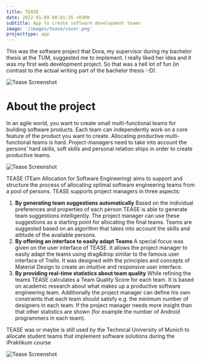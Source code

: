 ```yaml
---
title: TEASE
date: 2022-01-09 08:01:35 +0300
subtitle: App to create software development teams
image: '/images/tease/cover.png'
projecttype: app
---
```

This was the software project that Dora, my supervisor during my bachelor thesis at the TUM, suggested me to implement. I really liked her idea and it was my first web development project. So that was a hell lot of fun (in contrast to the actual writing part of the bachelor thesis :-D).

![Tease Screenshot]({{site.baseurl}}/images/tease/screen2.png)

# About the project

In an agile world, you want to create small multi-functional teams for building software products. Each team can independently work on a core feature of the product you want to create.
Allocating productive multi-functional teams is hard. Project-managers need to take into account the persons’ hard skills, soft skills and personal relation ships in order to create productive teams.

![Tease Screenshot]({{site.baseurl}}/images/tease/screen1.png)

TEASE (TEam Allocation for Software Engineering) aims to support and structure the process of allocating optimal software engineering teams from a pool of persons. TEASE supports project managers in three aspects:

1. **By generating team suggestions automatically**
   Based on the individual preferences and properties of each person TEASE is able to generate team suggestions intelligently. The project manager can use these suggestions as a starting point for allocating the final teams. Teams are suggested based on an algorithm that takes into account the skills and attitude of the available persons.
2. **By offering an interface to easily adapt Teams**
   A special focus was given  on the user interface of TEASE. It allows the project manager to easily adapt the teams using drag&drop similar to the famous user interface of Trello. It was designed with the principles and concepts of Material Design to create an intuitive and responsive user interface.
3. **By providing real-time statistics about team quality**
   While refining the teams TEASE calculates a Team Quality Score for each team. It is based on academic research about what makes up a productive software engineering team. Additionally the project manager can define his own constraints that each team should satisfy e.g. the minimum number of designers in each team. If the project manager needs more insight than that other statistics are shown (for example the number of Android programmers in each team).

TEASE was or maybe is still used by the Technical University of Munich to allocate student teams that implement software solutions during the iPraktikum course

![Tease Screenshot]({{site.baseurl}}/images/tease/screen3.png)
